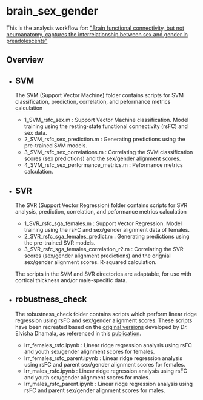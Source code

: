 # brain_sex_gender

This is the analysis workflow for: ["Brain functional connectivity, but not neuroanatomy, captures the interrelationship between sex and gender in preadolescents"](https://doi.org/10.1101/2024.10.31.621379)

## Overview
* ## SVM

  The SVM (Support Vector Machine) folder contains scripts for SVM classification, prediction, correlation, and peformance metrics calculation
  
  * 1_SVM_rsfc_sex.m : Support Vector Machine classification. Model training using the resting-state functional connectivity (rsFC) and sex data.
  * 2_SVM_rsfc_sex_prediction.m : Generating predictions using the pre-trained SVM models.
  * 3_SVM_rsfc_sex_correlations.m : Correlating the SVM classification scores (sex predictions) and the sex/gender alignment scores.
  * 4_SVM_rsfc_sex_performance_metrics.m : Peformance metrics calculation.
    
* ## SVR

  The SVR (Support Vector Regression) folder contains scripts for SVR analysis, prediction, correlation, and peformance metrics calculation
  
  * 1_SVR_rsfc_sga_females.m : Support Vector Regression. Model training using the rsFC and sex/gender alignment data of females.
  * 2_SVR_rsfc_sga_females_predict.m : Generating predictions using the pre-trained SVR models.
  * 3_SVR_rsfc_sga_females_correlation_r2.m : Correlating the SVR scores (sex/gender alignment predictions) and the orignial sex/gender alignment scores. R-squared calculation.
 
  The scripts in the SVM and SVR directories are adaptable, for use with cortical thickness and/or male-specific data.

* ## robustness_check

  The robustness_check folder contains scripts which perform linear ridge regression using rsFC and sex/gender alignment scores. These scripts have been recreated based on the [original versions](https://zenodo.org/records/10779164) developed by Dr. Elvisha Dhamala, as referenced in this [publication](https://www.science.org/doi/epdf/10.1126/sciadv.adn4202).

  * lrr_females_rsfc.ipynb : Linear ridge regression analysis using rsFC and youth sex/gender alignment scores for females.
  * lrr_females_rsfc_parent.ipynb : Linear ridge regression analysis using rsFC and parent sex/gender alignment scores for females.
  * lrr_males_rsfc.ipynb : Linear ridge regression analysis using rsFC and youth sex/gender alignment scores for males.
  * lrr_males_rsfc_parent.ipynb : Linear ridge regression analysis using rsFC and parent sex/gender alignment scores for males.
